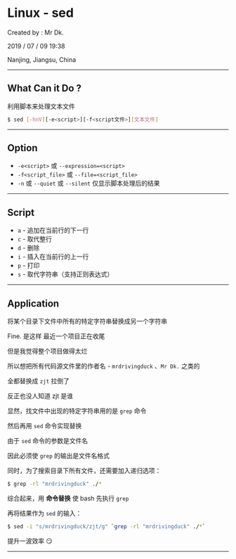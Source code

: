 # Linux - sed

Created by : Mr Dk.

2019 / 07 / 09 19:38

Nanjing, Jiangsu, China

---

## What Can it Do ?

利用脚本来处理文本文件

```bash
$ sed [-hnV][-e<script>][-f<script文件>][文本文件]
```

---

## Option

* `-e<script>` 或 `--expression=<script>`
* `-f<script_file>` 或 `--file=<script_file>`
* `-n` 或 `--quiet` 或 `--silent` 仅显示脚本处理后的结果

---

## Script

* `a` - 追加在当前行的下一行
* `c` - 取代整行
* `d` - 删除
* `i` - 插入在当前行的上一行
* `p` - 打印
* `s` - 取代字符串（支持正则表达式）

---

## Application

将某个目录下文件中所有的特定字符串替换成另一个字符串

Fine. 是这样 最近一个项目正在收尾

但是我觉得整个项目做得太烂

所以想把所有代码源文件里的作者名 - `mrdrivingduck` 、`Mr Dk.` 之类的

全都替换成 `zjt` 拉倒了

反正也没人知道 zjt 是谁

显然，找文件中出现的特定字符串用的是 `grep` 命令

然后再用 `sed` 命令实现替换

由于 `sed` 命令的参数是文件名

因此必须使 `grep` 的输出是文件名格式

同时，为了搜索目录下所有文件，还需要加入递归选项：

```bash
$ grep -rl "mrdrivingduck" ./*
```

综合起来，用 **命令替换** 使 bash 先执行 `grep`

再将结果作为 `sed` 的输入：

```bash
$ sed -i "s/mrdrivingduck/zjt/g" `grep -rl "mrdrivingduck" ./*`
```

提升一波效率 😏

---

